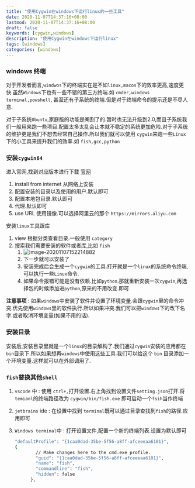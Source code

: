 ```yaml
---
title: "使用Cygwin在windows下运行linux的一些工具"
date: 2020-11-07T14:37:16+08:00
lastmod: 2020-11-07T14:37:16+08:00
draft: false
keywords: [cygwin,windows]
description: "使用Cygwin在windows下运行linux"
tags: [windows]
categories: [windows]
---
```


### windows 终端

对于开发者而言,`windwos`下的终端实在是不如`linux,macos`下的效率更高,速度更快.虽然`Windows`下也有一些不错的第三方终端.如 `cmder,windows terminal,powshell`, 甚至还有子系统的终端.但是对于终端命令的提示还是不尽人意.

对于子系统`Ubuntu`,家庭版的功能是阉割了的.暂时也无法升级到2.0,而且子系统我们一般用来跑一些项目.配置太多太乱会让本就不稳定的系统更加危险.对于子系统的维护更是我们不想去经常自己操作.所以我们就可以使用 `cygwin`来跑一些`Linux`下的小工具来提升我们的效率.如 `fish,gcc,python`

### 安装`cygwin64`

进入官网,找到对应版本进行下载 [官网](http://www.cygwin.com/)

1. install  from internet  从网络上安装
2. 配置安装的目录以及使用的用户.默认即可
3. 配置本地包目录.默认即可
4. 代理.默认即可
5. use URL 使用镜像.可以选择阿里云的那个 `https://mirrors.aliyu.com`

安装`linux`工具跟库

1. view 根据分类查看目录.一般使用 `category`
2. 搜索我们需要安装的软件或者库,比如 `fish`
   1. ![image-20201107152214882](https://cdn.jsdelivr.net/gh/ayuayue/cdn/img/20201107152223.png)
   2. 下一步就可以安装了
   3. 安装完成后会生成一个`cygwin`的工具.打开就是一个`linux`的系统命令终端,可以执行一些`Linux`命令.
   4. 如果命令报错可能是没有依赖.比如`python`.那就重新安装一次`cygwin`,再选择包的时候添加进`python`,原来的不用改变.即可

**注意事项** : 如果`windows`中安装了软件并设置了环境变量.会跟`cygwin`里的命令冲突.优先使用`windows`里的软件执行.所以如果冲突.我们可以把`windows`下的改下名字.或者取消环境变量(如果不用的话).

### 安装目录

安装后,安装目录里就是一个`linux`的目录解构了.我们通过`cygwin`安装的应用都在 `bin`目录下.所以如果想再`windows`中使用这些工具.我们可以给这个 `bin` 目录添加一个环境变量.这样就可以在外部调用了.

### `fish`替换其他`shell`

1. `vscode` 中 : 使用 `ctrl+,`打开设置.右上角找到设置文件`setting.json`打开.将 `temianl`的终端路径改为 `cygwin/bin/fish.exe` 即可启动一个`fsih`当作终端

2. `jetbrains` ide : 在设置中找到 `terminal`既可以通过目录查找到`fish`的路径.应用即可

3. `Windows terminal`中 : 打开设置文件,配置一个新的终端列表.设置为默认即可

   ```bash
   "defaultProfile": "{1caa0dad-35be-5f56-a8ff-afceeeaa6101}",
   {
           // Make changes here to the cmd.exe profile.
           "guid": "{1caa0dad-35be-5f56-a8ff-afceeeaa6101}",
           "name": "fish",
           "commandline": "fish",
           "hidden": false
         },
   ```

   